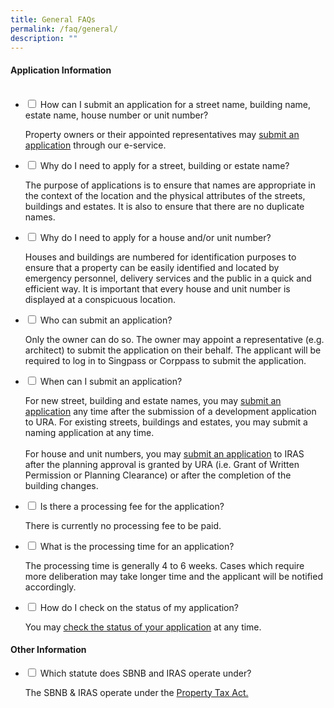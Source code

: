 ```yaml
---
title: General FAQs
permalink: /faq/general/
description: ""
---
```

<h4>Application Information</h4>
<ul class="jekyllcodex_accordion">
&nbsp;&nbsp;<li>
    <input type="checkbox" id="accordion1">
    <label for="accordion1">How can I submit an application for a street name, building name, estate name, house number or unit number?</label>
    <div>
      <p>Property owners or their appointed representatives may <a href="https://digitalservice.propertynaa.gov.sg">submit an application</a> through our e-service.</p>
          </div>
  </li>
	
<li>
    <input type="checkbox" id="accordion2">
    <label for="accordion2">Why do I need to apply for a street, building or estate name?</label>
    <div>
      <p>The purpose of applications is to ensure that names are appropriate in the context of the location and the physical attributes of the streets, buildings and estates. It is also to ensure that there are no duplicate names.</p>
          </div>
</li>
	
<li>
    <input type="checkbox" id="accordion3">
    <label for="accordion3">Why do I need to apply for a house and/or unit number?</label>
    <div>
      <p>Houses and buildings are numbered for identification purposes to ensure that a property can be easily identified and located by emergency personnel, delivery services and the public in a quick and efficient way. It is important that every house and unit number is displayed at a conspicuous location.</p>
          </div>
</li>
	
<li>
    <input type="checkbox" id="accordion4">
    <label for="accordion4">Who can submit an application?</label>
    <div>
      <p>Only the owner can do so. The owner may appoint a representative (e.g. architect) to submit the application on their behalf. The applicant will be required to log in to Singpass or Corppass to submit the application.</p>
          </div>
</li>
	
<li>
    <input type="checkbox" id="accordion5">
    <label for="accordion5">When can I submit an application?</label>
    <div>
      <p>For new street, building and estate names, you may <a href="https://digitalservice.propertynaa.gov.sg">submit an application</a> any time after the submission of a development application to URA. For existing streets, buildings and estates, you may submit a naming application at any time.<br><br>			
			For house and unit numbers, you may <a href="https://digitalservice.propertynaa.gov.sg">submit an application</a> to IRAS after the planning approval is granted by URA (i.e. Grant of Written Permission or Planning Clearance) or after the completion of the building changes. </p></div>
</li>
	
<li>
    <input type="checkbox" id="accordion6">
    <label for="accordion6">Is there a processing fee for the application?</label>
    <div>
      <p>There is currently no processing fee to be paid.</p>
          </div>
</li>
	
<li>
    <input type="checkbox" id="accordion7">
    <label for="accordion7">What is the processing time for an application?</label>
    <div>
      <p>The processing time is generally 4 to 6 weeks. Cases which require more deliberation may take longer time and the applicant will be notified accordingly.</p>
          </div>
</li>
	
<li>
    <input type="checkbox" id="accordion8">
    <label for="accordion8">How do I check on the status of my application?</label>
    <div>
      <p>You may <a href="https://digitalservice.propertynaa.gov.sg/eservice/checkApplication">check the status of your application</a> at any time.</p>
          </div>
</li></ul>
	
<h4>Other Information</h4>
	
<ul class="jekyllcodex_accordion">
<li>
    <input type="checkbox" id="accordion9">
    <label for="accordion9">Which statute does SBNB and IRAS operate under?</label>
    <div>
      <p>The SBNB &amp; IRAS operate under the <a href="https://sso.agc.gov.sg/Act/PTA1960">Property Tax Act.</a></p></div></li></ul>